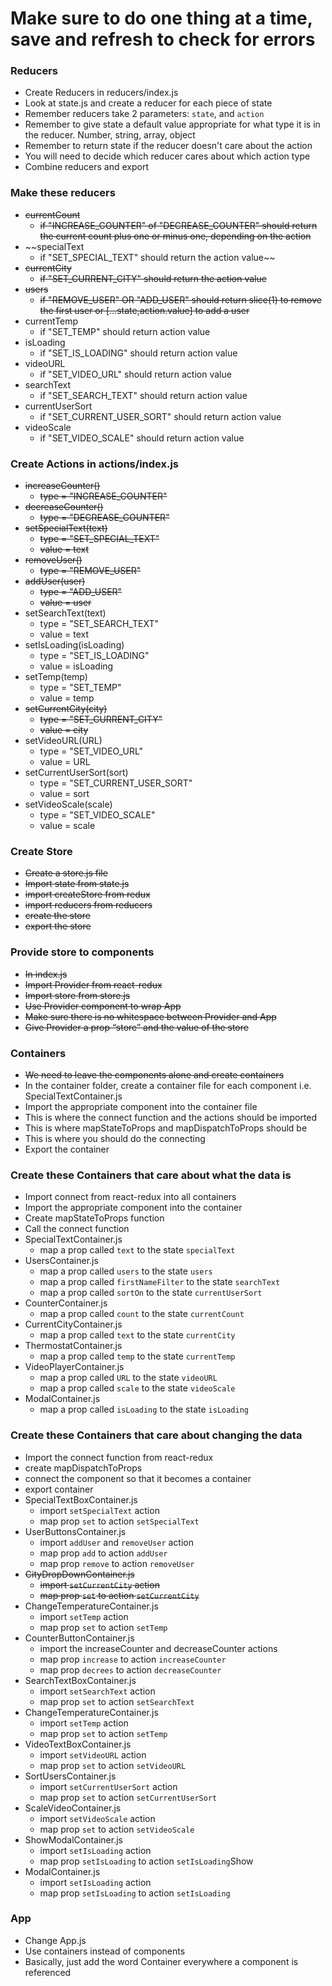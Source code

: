 # Make sure to do one thing at a time, save and refresh to check for errors

###  Reducers
  * Create Reducers in reducers/index.js
  * Look at state.js and create a reducer for each piece of state
  * Remember reducers take 2 parameters: `state`, and `action`
  * Remember to give state a default value appropriate for what type it is in the reducer. Number, string, array, object
  * Remember to return state if the reducer doesn't care about the action
  * You will need to decide which reducer cares about which action type
  * Combine reducers and export

### Make these reducers
  * ~~currentCount~~
    * ~~if "INCREASE_COUNTER" of "DECREASE_COUNTER" should return the current count plus one or minus one, depending on the action~~
  * ~~specialText
    * if "SET_SPECIAL_TEXT" should return the action value~~
  * ~~currentCity~~
    * ~~if "SET_CURRENT_CITY" should return the action value~~
  * ~~users~~
    * ~~if "REMOVE_USER" OR "ADD_USER" should return slice(1) to remove the first user or [...state,action.value] to add a user~~
  * currentTemp
    * if "SET_TEMP" should return action value
  * isLoading
    * if "SET_IS_LOADING" should return action value  
  * videoURL
    * if "SET_VIDEO_URL" should return action value
  * searchText
    * if "SET_SEARCH_TEXT" should return action value
  * currentUserSort
    * if "SET_CURRENT_USER_SORT" should return action value
  * videoScale
    * if "SET_VIDEO_SCALE" should return action value
### Create Actions in actions/index.js
  * ~~increaseCounter()~~
    * ~~type = "INCREASE_COUNTER"~~
  * ~~decreaseCounter()~~
    * ~~type = "DECREASE_COUNTER"~~
  * ~~setSpecialText(text)~~
    * ~~type = "SET_SPECIAL_TEXT"~~
    * ~~value = text~~
  * ~~removeUser()~~
    * ~~type = "REMOVE_USER"~~
  * ~~addUser(user)~~
    * ~~type = "ADD_USER"~~
    * ~~value = user~~
  * setSearchText(text)
    * type = "SET_SEARCH_TEXT"
    * value = text
  * setIsLoading(isLoading)
    * type = "SET_IS_LOADING"
    * value = isLoading
  * setTemp(temp)
    * type = "SET_TEMP"
    * value = temp
  * ~~setCurrentCity(city)~~
    * ~~type = "SET_CURRENT_CITY"~~
    * ~~value = city~~
  * setVideoURL(URL)
    * type = "SET_VIDEO_URL"
    * value = URL
  * setCurrentUserSort(sort)
    * type = "SET_CURRENT_USER_SORT"
    * value = sort
  * setVideoScale(scale)
    * type = "SET_VIDEO_SCALE"
    * value = scale
### Create Store
  * ~~Create a store.js file~~
  * ~~Import state from state.js~~
  * ~~import createStore from redux~~
  * ~~import reducers from reducers~~
  * ~~create the store~~
  * ~~export the store~~

### Provide store to components
  * ~~In index.js~~
  * ~~Import Provider from react-redux~~
  * ~~Import store from store.js~~
  * ~~Use Provider component to wrap App~~
  * ~~Make sure there is no whitespace between Provider and App~~
  * ~~Give Provider a prop “store” and the value of the store~~


### Containers
  * ~~We need to leave the components alone and create containers~~
  * In the container folder, create a container file for each component i.e. SpecialTextContainer.js
  * Import the appropriate component into the container file
  * This is where the connect function and the actions should be imported
  * This is where mapStateToProps and mapDispatchToProps should be
  * This is where you should do the connecting
  * Export the container



### Create these Containers that care about what the data is
  * Import connect from react-redux into all containers
  * Import the appropriate component into the container
  * Create mapStateToProps function
  * Call the connect function
  * SpecialTextContainer.js
    * map a prop called `text` to the state `specialText`
  * UsersContainer.js
    * map a prop called `users` to the state `users`
    * map a prop called `firstNameFilter` to the state `searchText`
    * map a prop called `sortOn` to the state `currentUserSort`
  * CounterContainer.js
    * map a prop called `count` to the state `currentCount`
  * CurrentCityContainer.js
    * map a prop called `text` to the state `currentCity`
  * ThermostatContainer.js
    * map a prop called `temp` to the state `currentTemp`
  * VideoPlayerContainer.js
    * map a prop called `URL` to the state `videoURL`
    * map a prop called `scale` to the state `videoScale`
  * ModalContainer.js
    * map a prop called `isLoading` to the state `isLoading`

### Create these Containers that care about changing the data
  * Import the connect function from react-redux
  * create mapDispatchToProps
  * connect the component so that it becomes a container
  * export container
  * SpecialTextBoxContainer.js
    * import `setSpecialText` action
    * map prop `set` to action `setSpecialText`
  * UserButtonsContainer.js
    * import `addUser` and `removeUser` action
    * map prop `add` to action `addUser`
    * map prop `remove` to action `removeUser`
  * ~~CityDropDownContainer.js~~
    * ~~import `setCurrentCity` action~~
    * ~~map prop `set` to action `setCurrentCity`~~
  * ChangeTemperatureContainer.js
    * import `setTemp` action
    * map prop `set` to action `setTemp`
  * CounterButtonContainer.js
    * import the increaseCounter and decreaseCounter actions
    * map prop `increase` to action `increaseCounter`
    * map prop `decrees` to action `decreaseCounter`
  * SearchTextBoxContainer.js
    * import `setSearchText` action
    * map prop `set` to action `setSearchText`
  * ChangeTemperatureContainer.js
    * import `setTemp` action
    * map prop `set` to action `setTemp`
  * VideoTextBoxContainer.js
    * import `setVideoURL` action
    * map prop `set` to action `setVideoURL`
  * SortUsersContainer.js
    * import `setCurrentUserSort` action
    * map prop `set` to action `setCurrentUserSort`
  * ScaleVideoContainer.js
    * import `setVideoScale` action
    * map prop `set` to action `setVideoScale`
  * ShowModalContainer.js
    * import `setIsLoading` action
    * map prop `setIsLoading` to action `setIsLoading`Show
  * ModalContainer.js
    * import `setIsLoading` action
    * map prop `setIsLoading` to action `setIsLoading`

### App
  * Change App.js
  * Use containers instead of components
  * Basically, just add the word Container everywhere a component is referenced
